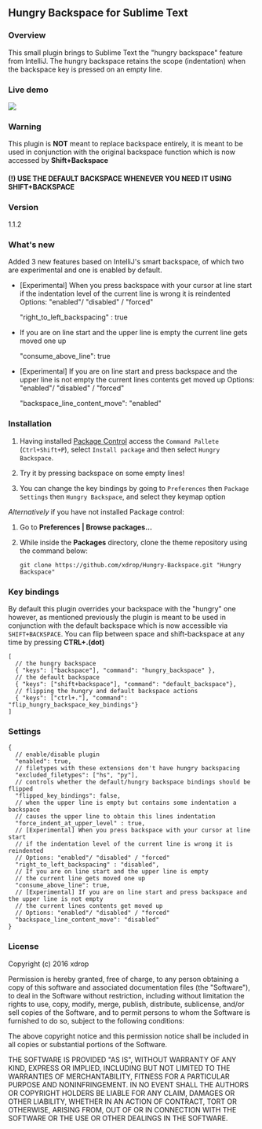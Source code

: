 Hungry Backspace for Sublime Text
------------------------------------

### Overview

This small plugin brings to Sublime Text the "hungry backspace" feature from IntelliJ. The hungry backspace retains the scope (indentation) when the backspace key is pressed on an empty line. 

### Live demo

![](http://i.imgur.com/raML27M.gif)

### Warning

This plugin is **NOT** meant to replace backspace entirely, it is meant to be used in conjunction with the original backspace function which is now accessed by **Shift+Backspace**

#### (!) USE THE DEFAULT BACKSPACE WHENEVER YOU NEED IT USING SHIFT+BACKSPACE



### Version

1.1.2

### What's new

  Added 3 new features based on IntelliJ's smart backspace, of which two are experimental and one is enabled by default.

  *  [Experimental] When you press backspace with your cursor at line start
     if the indentation level of the current line is wrong it is reindented
     Options: "enabled"/ "disabled" / "forced"

     "right_to_left_backspacing" : true

  *  If you are on line start and the upper line is empty
     the current line gets moved one up

     "consume_above_line": true

  *  [Experimental] If you are on line start and press backspace and the upper line is not empty
     the current lines contents get moved up
     Options: "enabled"/ "disabled" / "forced"
     
     "backspace_line_content_move": "enabled"

### Installation


1. Having installed [Package Control](https://packagecontrol.io/installation) access the `Command Pallete` (`Ctrl+Shift+P`), select `Install package` and then select `Hungry Backspace`.

2. Try it by pressing backspace on some empty lines!

3. You can change the key bindings by going to `Preferences` then `Package Settings` then `Hungry Backspace`, and select they keymap option

*Alternatively* if you have not installed Package control:

1. Go to **Preferences | Browse packages...**
2. While inside the **Packages** directory, clone the theme repository using the command below: 

    `git clone https://github.com/xdrop/Hungry-Backspace.git "Hungry Backspace"`

### Key bindings
By default this plugin overrides your backspace with the "hungry" one however, as mentioned previously the plugin is meant to be used in conjunction with the default backspace which is now accessible via `SHIFT+BACKSPACE`. You can flip between space and shift-backspace at any time by pressing **CTRL+.(dot)**

```
[
  // the hungry backspace
  { "keys": ["backspace"], "command": "hungry_backspace" },
  // the default backspace
  { "keys": ["shift+backspace"], "command": "default_backspace"},
  // flipping the hungry and default backspace actions
  { "keys": ["ctrl+."], "command": "flip_hungry_backspace_key_bindings"}
]
```

### Settings
```
{
  // enable/disable plugin
  "enabled": true,
  // filetypes with these extensions don't have hungry backspacing
  "excluded_filetypes": ["hs", "py"],
  // controls whether the default/hungry backspace bindings should be flipped
  "flipped_key_bindings": false,
  // when the upper line is empty but contains some indentation a backspace
  // causes the upper line to obtain this lines indentation
  "force_indent_at_upper_level" : true,
  // [Experimental] When you press backspace with your cursor at line start
  // if the indentation level of the current line is wrong it is reindented
  // Options: "enabled"/ "disabled" / "forced"
  "right_to_left_backspacing" : "disabled",
  // If you are on line start and the upper line is empty
  // the current line gets moved one up
  "consume_above_line": true,
  // [Experimental] If you are on line start and press backspace and the upper line is not empty
  // the current lines contents get moved up
  // Options: "enabled"/ "disabled" / "forced"
  "backspace_line_content_move": "disabled"
}
```


### License

Copyright (c) 2016 xdrop


Permission is hereby granted, free of charge, to any person obtaining a copy
of this software and associated documentation files (the "Software"), to deal
in the Software without restriction, including without limitation the rights
to use, copy, modify, merge, publish, distribute, sublicense, and/or sell
copies of the Software, and to permit persons to whom the Software is
furnished to do so, subject to the following conditions:


The above copyright notice and this permission notice shall be included in
all copies or substantial portions of the Software.


THE SOFTWARE IS PROVIDED "AS IS", WITHOUT WARRANTY OF ANY KIND, EXPRESS OR
IMPLIED, INCLUDING BUT NOT LIMITED TO THE WARRANTIES OF MERCHANTABILITY,
FITNESS FOR A PARTICULAR PURPOSE AND NONINFRINGEMENT. IN NO EVENT SHALL THE
AUTHORS OR COPYRIGHT HOLDERS BE LIABLE FOR ANY CLAIM, DAMAGES OR OTHER
LIABILITY, WHETHER IN AN ACTION OF CONTRACT, TORT OR OTHERWISE, ARISING FROM,
OUT OF OR IN CONNECTION WITH THE SOFTWARE OR THE USE OR OTHER DEALINGS IN
THE SOFTWARE.

